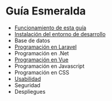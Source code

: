 # Guía Esmeralda

- [Funcionamiento de esta guía](funcionamiento-esta-guia/readme.md)
- [Instalación del entorno de desarrollo](instalacion-entorno-desarrollo/readme.md)
- Base de datos
- [Programación en Laravel](programacion-laravel/readme.md)
- Programación en .Net
- [Programación en Vue](programacion-vue/readme.md)
- Programación en Javascript
- Programación en CSS
- [Usabilidad](usabilidad/readme.md)
- Seguridad
- Despliegues














